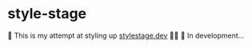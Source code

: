 # style-stage
🎨 This is my attempt at styling up [stylestage.dev](https://stylestage.dev/)
👨‍💻 🔄 In development...
